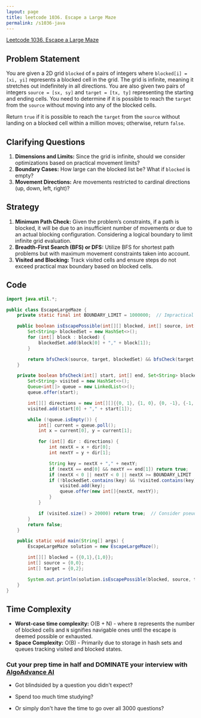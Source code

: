 ```yaml
---
layout: page
title: leetcode 1036. Escape a Large Maze
permalink: /s1036-java
---
```

[Leetcode 1036. Escape a Large Maze](https://algoadvance.github.io/algoadvance/l1036)
## Problem Statement

You are given a 2D grid `blocked` of `m` pairs of integers where `blocked[i] = [xi, yi]` represents a blocked cell in the grid. The grid is infinite, meaning it stretches out indefinitely in all directions. You are also given two pairs of integers `source = [sx, sy]` and `target = [tx, ty]` representing the starting and ending cells. You need to determine if it is possible to reach the `target` from the `source` without moving into any of the blocked cells.

Return `true` if it is possible to reach the `target` from the `source` without landing on a blocked cell within a million moves; otherwise, return `false`.

## Clarifying Questions

1. **Dimensions and Limits:** Since the grid is infinite, should we consider optimizations based on practical movement limits?
2. **Boundary Cases:** How large can the blocked list be? What if `blocked` is empty?
3. **Movement Directions:** Are movements restricted to cardinal directions (up, down, left, right)?

## Strategy

1. **Minimum Path Check:** Given the problem’s constraints, if a path is blocked, it will be due to an insufficient number of movements or due to an actual blocking configuration. Considering a logical boundary to limit infinite grid evaluation.
2. **Breadth-First Search (BFS) or DFS:** Utilize BFS for shortest path problems but with maximum movement constraints taken into account.
3. **Visited and Blocking:** Track visited cells and ensure steps do not exceed practical max boundary based on blocked cells.

## Code

```java
import java.util.*;

public class EscapeLargeMaze {
    private static final int BOUNDARY_LIMIT = 1000000;  // Impractical movement cap

    public boolean isEscapePossible(int[][] blocked, int[] source, int[] target) {
        Set<String> blockedSet = new HashSet<>();
        for (int[] block : blocked) {
            blockedSet.add(block[0] + "," + block[1]);
        }

        return bfsCheck(source, target, blockedSet) && bfsCheck(target, source, blockedSet);
    }

    private boolean bfsCheck(int[] start, int[] end, Set<String> blockedSet) {
        Set<String> visited = new HashSet<>();
        Queue<int[]> queue = new LinkedList<>();
        queue.offer(start);

        int[][] directions = new int[][]{{0, 1}, {1, 0}, {0, -1}, {-1, 0}};
        visited.add(start[0] + "," + start[1]);

        while (!queue.isEmpty()) {
            int[] current = queue.poll();
            int x = current[0], y = current[1];

            for (int[] dir : directions) {
                int nextX = x + dir[0];
                int nextY = y + dir[1];

                String key = nextX + "," + nextY;
                if (nextX == end[0] && nextY == end[1]) return true;
                if (nextX < 0 || nextY < 0 || nextX >= BOUNDARY_LIMIT || nextY >= BOUNDARY_LIMIT) continue;
                if (!blockedSet.contains(key) && !visited.contains(key)) {
                    visited.add(key);
                    queue.offer(new int[]{nextX, nextY});
                }
            }

            if (visited.size() > 20000) return true;  // Consider pseudo-infinite clear area
        }
        return false;
    }

    public static void main(String[] args) {
        EscapeLargeMaze solution = new EscapeLargeMaze();

        int[][] blocked = {{0,1},{1,0}};
        int[] source = {0,0};
        int[] target = {0,2};

        System.out.println(solution.isEscapePossible(blocked, source, target));  // Expected output: true
    }
}
```

## Time Complexity

- **Worst-case time complexity:** O(B + N) - where `B` represents the number of blocked cells and `N` signifies navigable ones until the escape is deemed possible or exhausted.
- **Space Complexity:** O(B) - Primarily due to storage in hash sets and queues tracking visited and blocked states.


### Cut your prep time in half and DOMINATE your interview with [AlgoAdvance AI](https://algoAdvance.com)

- Got blindsided by a question you didn't expect?

- Spend too much time studying?

- Or simply don't have the time to go over all 3000 questions?

